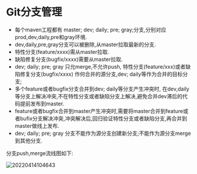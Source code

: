 # Git分支管理

* 每个maven工程都有 master; dev; daily; pre; gray;分支,分别对应 prod,dev,daily,pre和gray环境.
* dev,daily,pre,gray分支可以被删除,从master拉取最新的分支.
* 特性分支(feature/xxxx)需从master拉取.
* 缺陷修复分支(bugfix/xxxx)需要从master拉取.
* dev; daily; pre; gray 只允merge,不允许push,  特性分支(feature/xxx)或者缺陷修复分支(bugfix/xxxx) 作何合并的源分支,dev; daily等作为合并的目标分支;
* 多个feature或者bugfix分支合并到dev; daily等分支产生冲突时,  在dev,daily 等分支上解决冲突,不在特性分支或者缺陷分支上解决,避免合并dev滞后的代码提前发布到master.
* feature或者bugfix合并到master产生冲突时,需要将master合并到feature或者bufix分支解决冲突,冲突解决后,回归验证特性分支或者缺陷分支,再合并到master做线上发布.
* dev; daily; pre; gray 分支不能作为源分支创建新分支;不能作为源分支merge到其他分支.

分支push,merge流线图如下:

![20220414104643](https://picgo.catface996.com/picgo20220414104643.png)